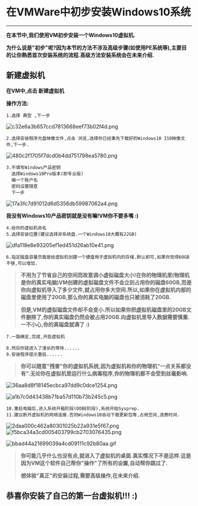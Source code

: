 # 在VMWare中初步安装Windows10系统

******

  **在本节中,我们使用VM初步安装一个Windows10虚拟机.**

  **为什么说是"初步"呢?因为本节的方法不涉及高级步骤(如使用PE系统等),主要目的让你熟悉首次安装系统的流程.高级方法安装系统会在未来介绍.**

## 新建虚拟机

**在VM中,点击 新建虚拟机**

**操作方法:**

    1.选择 典型 ,下一步

![c32e6a3b657ccd7813668eef73b02f4d.png](https://i.miji.bid/2024/02/25/c32e6a3b657ccd7813668eef73b02f4d.png)

    2.选择安装程序光盘映像文件,点击 浏览,选择你已经事先下载好的Windows10 ISO映像文件,下一步.

![480c2f1705f7dcd0b4dd751798ea5780.png](https://i.miji.bid/2024/02/25/480c2f1705f7dcd0b4dd751798ea5780.png)

    3.不填写Windows产品密钥
      选择Windows10Pro版本(即专业版)
      编一个账户名
      密码设置随意
      下一步

![17a3fc7d91012d6d5356db59987062a4.png](https://i.miji.bid/2024/02/25/17a3fc7d91012d6d5356db59987062a4.png)

**我没有Windows10产品密钥就是没有嘛!VM你不要多嘴 :)**

    4.给你的虚拟机命名
    5.选择安装位置(建议选择非系统盘.一个Windows10大概有22GB)

![dfa118e8e93205ef1ed451d26ab10e41.png](https://i.miji.bid/2024/02/25/dfa118e8e93205ef1ed451d26ab10e41.png)

    6.指定磁盘容量页面是给虚拟机创建一个硬盘用于虚拟机内的存储.默认即可,如果你觉得60GB不够,可以增加.

> **不用为了节省自己的空间而故意调小虚拟磁盘大小!在你的物理机里(物理机是你的真实电脑)VM创建的虚拟磁盘文件不会立刻占用你的磁盘60GB,而是你向虚拟机导入了多少文件,就占用你多大空间.所以,如果你在虚拟机内部的磁盘里使用了20GB,那么你的真实电脑的磁盘也只被消耗了20GB.**
> 
> **但是,VM的虚拟磁盘文件却不会变小.所以如果你把虚拟机磁盘里的20GB文件删除了,你的真实磁盘仍然会被占用20GB.向虚拟机里导入数据需要慎重.一不小心,你的真磁盘就满了 :)**

    7.一路确定,完成,开启虚拟机

    8.然后你就进入了漫长的等待......
    9.安装程序提示重启......



> **你可以随意"残害"你的虚拟机系统,因为虚拟机和你的物理机"一点关系都没有".无论你在虚拟机里运行什么病毒程序,你的物理机都不会受到丝毫影响.**



![36aa8d8f18145ecbca97dd9c0dce1254.png](https://i.miji.bid/2024/02/25/36aa8d8f18145ecbca97dd9c0dce1254.png)

![a1b7c0d43438b71ba57d110b73b245c5.png](https://i.miji.bid/2024/02/25/a1b7c0d43438b71ba57d110b73b245c5.png)

    10.重启电脑后,进入系统开箱阶段(OOBE阶段),系统开始Sysprep.
    11.建议断开虚拟机的网络连接.否则Windows10自动下载更新包等,占用空间,浪费时间.
![2daa000c462a80301025b22a931e5f67.png](https://i.miji.bid/2024/02/25/2daa000c462a80301025b22a931e5f67.png)
![f5bca34a3cd005403799cb2703076435.png](https://i.miji.bid/2024/02/25/f5bca34a3cd005403799cb2703076435.png)

![bbad44a21699039a4cd09111c92b80aa.gif](https://i.miji.bid/2024/02/25/bbad44a21699039a4cd09111c92b80aa.gif)
> **你可能几乎什么也没有点,就进入了虚拟机的桌面.真实情况下不是这样.这是因为VM这个软件自己帮你"操作"了所有的设置,自动帮你跳过了.**
> 
> **想体验"真正"的安装过程,需要高级操作,在未来介绍.**





## 恭喜你安装了自己的第一台虚拟机!!! :)
